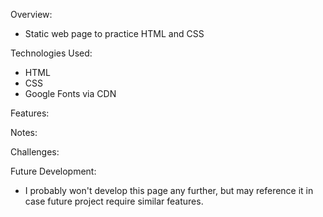 Overview:

- Static web page to practice HTML and CSS

Technologies Used:

- HTML
- CSS
- Google Fonts via CDN

Features:

Notes:

Challenges:

Future Development:

- I probably won't develop this page any further, but may reference it in case future project require similar features.
